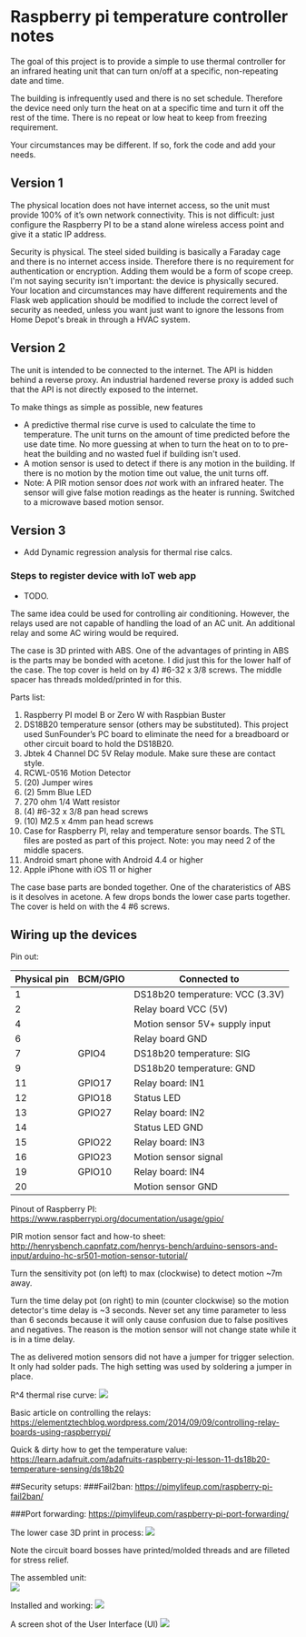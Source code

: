 # Raspberry pi temperature controller notes

The goal of this project is to provide a simple to use thermal controller for an infrared heating unit that can turn on/off at a specific, non-repeating date and time.  

The building is infrequently used and there is no set schedule.  Therefore the device need only turn the heat on at a specific time and turn it off the rest of the time.  There is no repeat or low heat to keep from freezing requirement.  

Your circumstances may be different. If so, fork the code and add your needs.

## Version 1 
The physical location does not have internet access, so the unit must provide 100% of it’s own network connectivity. This is not difficult:  just configure the Raspberry PI to be a stand alone wireless access point and give it a static IP address. 

Security is physical.  The steel sided building is basically a Faraday cage and there is no internet access inside. Therefore there is no requirement for authentication or encryption. Adding them would be a form of scope creep.  I'm not saying security isn't important: the device is physically secured.  Your location and circumstances may have different requirements and the Flask web application should be modified to include the correct level of security as needed, unless you want just want to ignore the lessons from Home Depot's break in through a HVAC system. 

## Version 2
The unit is intended to be connected to the internet.  The API is hidden behind a reverse proxy.  An industrial hardened reverse proxy is added such that the API is not directly exposed to the internet.

To make things as simple as possible, new features
* A predictive thermal rise curve is used to calculate the time to temperature.  The unit turns on the amount of time predicted before the use date time.  No more guessing at when to turn the heat on to to pre-heat the building and no wasted fuel if building isn't used.
* A motion sensor is used to detect if there is any motion in the building.  If there is no motion by the motion time out value, the unit turns off.
* Note:  A PIR motion sensor does *not* work with an infrared heater.  The sensor will give false motion readings as the heater is running.  Switched to a microwave based motion sensor.


## Version 3
* Add Dynamic regression analysis for thermal rise calcs.

### Steps to register device with IoT web app
* TODO.

The same idea could be used for controlling air conditioning.  However, the relays used are not capable of handling the load of an AC unit.  An additional relay and some AC wiring would be required.

The case is 3D printed with ABS.  One of the advantages of printing in ABS is the parts may be bonded with acetone.  I did just this for the lower half of the case.  The top cover is held on by 4) #6-32 x 3/8 screws.  The middle spacer has threads molded/printed in for this.

Parts list:
1. Raspberry PI model B or Zero W with Raspbian Buster
1. DS18B20 temperature sensor (others may be substituted). This project used SunFounder’s PC board to eliminate the need for a breadboard or other circuit board to hold the DS18B20.
1. Jbtek 4 Channel DC 5V Relay module.  Make sure these are contact style.
1. RCWL-0516 Motion Detector
1. (20) Jumper wires 
1. (2) 5mm Blue LED
1. 270 ohm 1/4 Watt resistor
1. (4) #6-32 x 3/8 pan head screws 
1. (10) M2.5 x 4mm pan head screws 
1. Case for Raspberry PI, relay and temperature sensor boards.  The STL files are posted as part of this project.  Note:  you may need 2 of the middle spacers.  
1. Android smart phone with Android 4.4 or higher
1. Apple iPhone with iOS 11 or higher

The case base parts are bonded together.  One of the charateristics of ABS is it desolves in acetone.  A few drops bonds the lower case parts together. The cover is held on with the 4 #6 screws.

## Wiring up the devices

Pin out:

| Physical pin | BCM/GPIO | Connected to                    |
|--------------|----------|---------------------------------|
| 1            |          | DS18b20 temperature: VCC (3.3V) |
| 2            |          | Relay board VCC (5V)            |
| 4            |          | Motion sensor 5V+ supply input  |
| 6            |          | Relay board GND |
| 7            | GPIO4    | DS18b20 temperature: SIG |
| 9            |          | DS18b20 temperature: GND |
| 11           | GPIO17   | Relay board: IN1 |
| 12           | GPIO18   | Status LED       |
| 13           | GPIO27   | Relay board: IN2 |
| 14           |          | Status LED GND |
| 15           | GPIO22   | Relay board: IN3 |
| 16           | GPIO23   | Motion sensor signal |
| 19           | GPIO10   | Relay board: IN4 |
| 20           |          | Motion sensor GND |

Pinout of Raspberry PI:
<https://www.raspberrypi.org/documentation/usage/gpio/>

PIR motion sensor fact and how-to sheet:
<http://henrysbench.capnfatz.com/henrys-bench/arduino-sensors-and-input/arduino-hc-sr501-motion-sensor-tutorial/>

Turn the sensitivity pot (on left) to max (clockwise) to detect motion ~7m away.

Turn the time delay pot (on right) to min (counter clockwise) so the motion detector's time delay is ~3 seconds.  Never set any time parameter to less than 6 seconds because it will only cause confusion due to false positives and negatives.  The reason is the motion sensor will not change state while it is in a time delay.

The as delivered motion sensors did not have a jumper for trigger selection.  It only had solder pads.  The high setting was used by soldering a jumper in place.

R^4 thermal rise curve:  ![](https://media.licdn.com/media/gcrc/dms/image/C4E12AQHuyTSePf1r8w/article-cover_image-shrink_600_2000/0?e=2125872000&v=beta&t=J2mREmPVFGIso2KNVW91QMjNrqgTlkCHlPvqXzgLMbI)

Basic article on controlling the relays:
<https://elementztechblog.wordpress.com/2014/09/09/controlling-relay-boards-using-raspberrypi/>

Quick & dirty how to get the temperature value:
<https://learn.adafruit.com/adafruits-raspberry-pi-lesson-11-ds18b20-temperature-sensing/ds18b20>

##Security setups:
###Fail2ban:
<https://pimylifeup.com/raspberry-pi-fail2ban/>

###Port forwarding:
<https://pimylifeup.com/raspberry-pi-port-forwarding/>

The lower case 3D print in process:
![](http://moosewareinc.com//portfolio/images/3dprinted-parts/RaspberryPiControllerCase.jpeg)

Note the circuit board bosses have printed/molded threads and are filleted for stress relief.

The assembled unit:  
![](http://moosewareinc.com//portfolio/images/3dprinted-parts/TControllerCompleted.jpeg)

Installed and working:
![](http://moosewareinc.com//portfolio/images/3dprinted-parts/smart_thermostat_installed.jpeg)

A screen shot of the User Interface (UI)
![](http://moosewareinc.com//portfolio/images/Screenshot_1491054776.png)

